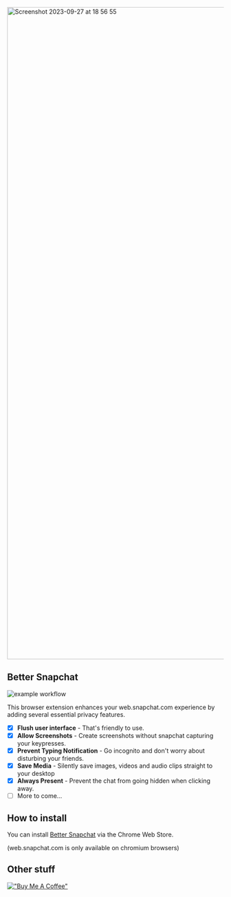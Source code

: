 <img width="1517" margin="4" alt="Screenshot 2023-09-27 at 18 56 55" src="https://github.com/dclstn/better-snapchat/assets/43322006/64c1d50a-0bd7-4032-ac77-aab62f376ee4">


## Better Snapchat 
![example workflow](https://github.com/dclstn/better-snapchat/actions/workflows/node.js.yml/badge.svg) 

This browser extension enhances your web.snapchat.com experience by adding several essential privacy features.

 - [x] **Flush user interface** - That's friendly to use.
 - [x] **Allow Screenshots** - Create screenshots without snapchat capturing your keypresses.
 - [x] **Prevent Typing Notification** - Go incognito and don't worry about disturbing your friends.
 - [x] **Save Media** - Silently save images, videos and audio clips straight to your desktop
 - [x] **Always Present** - Prevent the chat from going hidden when clicking away.
 - [ ] More to come...

## How to install
You can install [Better Snapchat](https://chrome.google.com/webstore/detail/better-snapchat/bomphfefmmkghdkkpjdafehnmfpifook) via the Chrome Web Store.

(web.snapchat.com is only available on chromium browsers)

## Other stuff
[!["Buy Me A Coffee"](https://www.buymeacoffee.com/assets/img/custom_images/orange_img.png)](https://www.buymeacoffee.com/gbraad)
